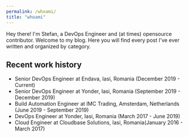 ```yaml
---
permalink: /whoami/
title: "whoami"
---
```


Hey there! I'm Stefan, a DevOps Engineer and (at times) opensource contributor.
Welcome to my blog. Here you will find every post I've ever written and organized by category. 

## Recent work history

* Senior DevOps Engineer at Endava, Iasi, Romania (December 2019 - Current)
* Senior DevOps Engineer at Yonder, Iasi, Romania (September 2019 - December 2019)
* Build Automation Engineer at IMC Trading, Amsterdam, Netherlands (June 2019 - September 2019)
* DevOps Engineer at Yonder, Iasi, Romania (March 2017 - June 2019)
* Cloud Engineer at Cloudbase Solutions, Iasi, Romania(January 2016 - March 2017)
